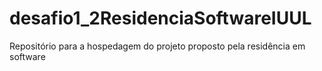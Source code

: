 # desafio1_2ResidenciaSoftwareIUUL
Repositório para a hospedagem do projeto proposto pela residência em software
